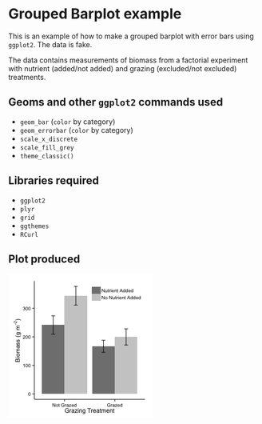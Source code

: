 Grouped Barplot example
========================================================

This is an example of how to make a grouped barplot with error bars using ``ggplot2``. The data is fake.

The data contains measurements of biomass from a factorial experiment with nutrient (added/not added) and grazing (excluded/not excluded) treatments.

Geoms and other ``ggplot2`` commands used
---------------------------
* ``geom_bar`` (``color`` by category)
* ``geom_errorbar`` (``color`` by category)
* ``scale_x_discrete``
* ``scale_fill_grey``
* ``theme_classic()``

Libraries required
---------------------------
* ``ggplot2``
* ``plyr``
* ``grid``
* ``ggthemes``
* ``RCurl``

Plot produced
------------------------------------------


![plot of chunk unnamed-chunk-1](figure/unnamed-chunk-1.png) 

